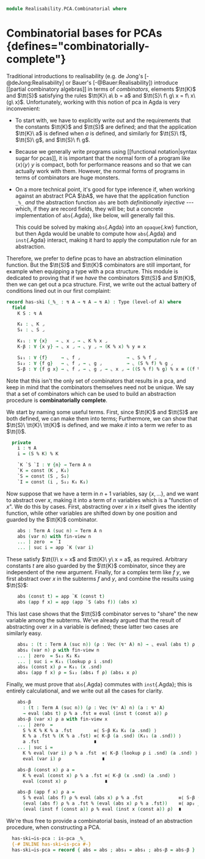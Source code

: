 <!--
```agda
open import 1Lab.Prelude

open import Data.Partial.Total
open import Data.Partial.Base
open import Data.Fin.Base hiding (_<_ ; _≤_)
open import Data.Vec.Base

open import Realisability.PCA
```
-->

```agda
module Realisability.PCA.Combinatorial where
```

# Combinatorial bases for PCAs {defines="combinatorially-complete"}

<!--
```agda
private variable
  ℓ : Level
  A : Type ℓ
  n : Nat
```
-->

Traditional introductions to realisability (e.g. de Jong's
[-@deJong:Realisability] or Bauer's [-@Bauer:Realisability]) introduce
[[partial combinatory algebras]] in terms of *combinators*, elements
$\tt{K}$ and $\tt{S}$ satisfying the rules $\tt{K}\ a\ b = a$ and
$\tt{S}\ f\ g\ x = f\ x\ (g\ x)$. Unfortunately, working with this
notion of pca in Agda is very inconvenient:

* To start with, we have to explicitly write out and the requirements
  that the constants $\tt{K}$ and $\tt{S}$ are defined; and that the
  application $\tt{K}\ a$ is defined when $a$ is defined, and similarly
  for $\tt{S}\ f$, $\tt{S}\ g$, and $\tt{S}\ f\ g$.

* Because we generally write programs using [[functional
  notation|syntax sugar for pcas]], it is important that the normal form
  of a program like $\langle x \rangle \langle y \rangle\ y$
  is compact, both for performance reasons and so that we can actually
  work with them. However, the normal forms of programs in terms of
  combinators are huge monsters.

* On a more technical point, it's good for type inference if, when
  working against an abstract PCA $\bA$, we have that the application
  function `_%_` *and* the abstraction function `abs` are both
  *definitionally injective* --- which, if they are record fields, they
  will be; but a concrete implementation of `abs`{.Agda}, like below,
  will generally fail this.

  This could be solved by making `abs`{.Agda} into an `opaque`{.kw}
  function, but then Agda would be unable to compute how `abs`{.Agda}
  and `inst`{.Agda} interact, making it hard to apply the computation
  rule for an abstraction.

Therefore, we prefer to define pcas to have an abstraction elimination
function. But the $\tt{S}$ and $\tt{K}$ combinators are still important,
for example when equipping a type with a pca structure. This module is
dedicated to proving that if we *have* the combinators $\tt{S}$ and
$\tt{K}$, then we can get out a pca structure. First, we write out the
actual battery of conditions lined out in our first complaint:

```agda
record has-ski (_%_ : ↯ A → ↯ A → ↯ A) : Type (level-of A) where
  field
    K S : ↯ A

    K↓ : ⌞ K ⌟
    S↓ : ⌞ S ⌟

    K↓₁ : ∀ {x}   → ⌞ x ⌟ → ⌞ K % x ⌟
    K-β : ∀ {x y} → ⌞ x ⌟ → ⌞ y ⌟ → (K % x) % y ≡ x

    S↓₁ : ∀ {f}     → ⌞ f ⌟                 → ⌞ S % f ⌟
    S↓₂ : ∀ {f g}   → ⌞ f ⌟ → ⌞ g ⌟         → ⌞ (S % f) % g ⌟
    S-β : ∀ {f g x} → ⌞ f ⌟ → ⌞ g ⌟ → ⌞ x ⌟ → ((S % f) % g) % x ≡ ((f % x) % (g % x))
```

Note that this isn't the only set of combinators that results in a pca,
and keep in mind that the combinators themselves need not be unique. We
say that a set of combinators which can be used to build an abstraction
procedure is **combinatorially complete**.

<!--
```agda
module _ {A : Type ℓ} {_%_ : ↯ A → ↯ A → ↯ A} (pca : has-ski _%_) (let infixl 8 _%_; _%_ = _%_) where
  open has-ski pca
  open eval _%_
```
-->

We start by naming some useful terms. First, since $\tt{K}$ and $\tt{S}$
are both defined, we can make them into terms; Furthermore, we can show
that $\tt{S}\ \tt{K}\ \tt{K}$ is defined, and we make *it* into a term
we refer to as $\tt{I}$.

```agda
  private
    i : ↯ A
    i = (S % K) % K

    `K `S `I : ∀ {n} → Term A n
    `K = const (K , K↓)
    `S = const (S , S↓)
    `I = const (i , S↓₂ K↓ K↓)
```

Now suppose that we have a term in $n + 1$ variables, say $\{x, ...\}$,
and we want to abstract over $x$, making it into a term of $n$ variables
which is a "function of $x$". We do this by cases. First, abstracting
over $x$ in $x$ itself gives the identity function, while other
variables are shifted down by one position and guarded by the $\tt{K}$
combinator.

```agda
    abs : Term A (suc n) → Term A n
    abs (var n) with fin-view n
    ... | zero  = `I
    ... | suc i = app `K (var i)
```

These satisfy $\tt{I}\ x = x$ and $\tt{K}\ y\ x = a$, as required.
Arbitrary constants $t$ are also guarded by the $\tt{K}$ combinator,
since they are independent of the new argument. Finally, for a complex
term like $f\ y$, we first abstract over $x$ in the subterms $f$ and
$y$, and combine the results using $\tt{S}$:

```agda
    abs (const t) = app `K (const t)
    abs (app f x) = app (app `S (abs f)) (abs x)
```

This last case shows that the $\tt{S}$ combinator serves to "share" the
new variable among the subterms. We've already argued that the result of
abstracting over $x$ in a variable is defined; these latter two cases
are similarly easy.

```agda
    abs↓ : (t : Term A (suc n)) (ρ : Vec (↯⁺ A) n) → ⌞ eval (abs t) ρ ⌟
    abs↓ (var n) ρ with fin-view n
    ... | zero  = S↓₂ K↓ K↓
    ... | suc i = K↓₁ (lookup ρ i .snd)
    abs↓ (const x) ρ = K↓₁ (x .snd)
    abs↓ (app f x) ρ = S↓₂ (abs↓ f ρ) (abs↓ x ρ)
```

Finally, we must prove that `abs`{.Agda} commutes with `inst`{.Agda};
this is entirely calculational, and we write out all the cases for
clarity.

```agda
    abs-β
      : (t : Term A (suc n)) (ρ : Vec (↯⁺ A) n) (a : ↯⁺ A)
      → eval (abs t) ρ % a .fst ≡ eval (inst t (const a)) ρ
    abs-β (var x) ρ a with fin-view x
    ... | zero  =
      S % K % K % a .fst        ≡⟨ S-β K↓ K↓ (a .snd) ⟩
      K % a .fst % (K % a .fst) ≡⟨ K-β (a .snd) (K↓₁ (a .snd)) ⟩
      a .fst                    ∎
    ... | suc i =
      K % eval (var i) ρ % a .fst  ≡⟨ K-β (lookup ρ i .snd) (a .snd) ⟩
      eval (var i) ρ               ∎

    abs-β (const x) ρ a =
      K % eval (const x) ρ % a .fst ≡⟨ K-β (x .snd) (a .snd) ⟩
      eval (const x) ρ              ∎

    abs-β (app f x) ρ a =
      S % eval (abs f) ρ % eval (abs x) ρ % a .fst             ≡⟨ S-β (abs↓ f ρ) (abs↓ x ρ) (a .snd) ⟩
      (eval (abs f) ρ % a .fst % (eval (abs x) ρ % a .fst))    ≡⟨ ap₂ _%_ (abs-β f ρ a) (abs-β x ρ a) ⟩
      (eval (inst f (const a)) ρ % eval (inst x (const a)) ρ)  ∎
```

We're thus free to provide a combinatorial basis, instead of an
abstraction procedure, when constructing a PCA.

```agda
  has-ski→is-pca : is-pca _%_
  {-# INLINE has-ski→is-pca #-}
  has-ski→is-pca = record { abs = abs ; abs↓ = abs↓ ; abs-β = abs-β }
```
